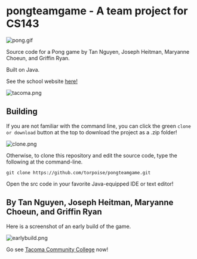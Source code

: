 # pongteamgame - A team project for CS143

![pong.gif](https://torpoisebucket.s3-us-west-2.amazonaws.com/pong.gif)

Source code for a Pong game by Tan Nguyen, Joseph Heitman, Maryanne Choeun, and Griffin Ryan.

Built on Java.

See the school website [here!](https://tacomacc.edu/)

![tacoma.png](https://torpoisebucket.s3-us-west-2.amazonaws.com/tacoma.png)

## Building

If you are not familiar with the command line, you can click the green `clone or download` button at the top to download the project as a .zip folder!

![clone.png](https://torpoisebucket.s3-us-west-2.amazonaws.com/clone.png)

Otherwise, to clone this repository and edit the source code, type
the following at the command-line.

    git clone https://github.com/torpoise/pongteamgame.git

Open the src code in your favorite Java-equipped IDE or text editor!

## By Tan Nguyen, Joseph Heitman, Maryanne Choeun, and Griffin Ryan

Here is a screenshot of an early build of the game.

![earlybuild.png](https://torpoisebucket.s3-us-west-2.amazonaws.com/earlybuild.png)

Go see [Tacoma Community College](https://tacomacc.edu/) now!
